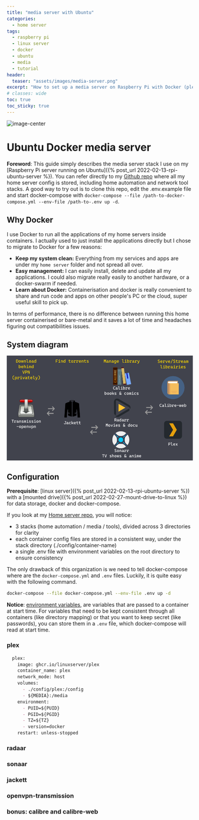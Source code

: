 ```yaml
---
title: "media server with Ubuntu"
categories:
  - home server
tags:
  - raspberry pi
  - linux server
  - docker
  - ubuntu
  - media
  - tutorial
header:
  teaser: "assets/images/media-server.png"
excerpt: "How to set up a media server on Raspberry Pi with Docker (plex, radarr, sonarr, haugene/transmission-openvpn, calibre)"
# classes: wide
toc: true
toc_sticky: true
---
```


![image-center](/{{page.header.teaser}})
# Ubuntu Docker media server

<div class="notice--info" markdown="1">
 
**Foreword**: This guide simply describes the media server stack I use on my [Raspberry Pi server running on Ubuntu]({% post_url 2022-02-13-rpi-ubuntu-server %}). You can refer directly to my [Github repo](https://github.com/AntoineGlacet/home-server) where all my home server config is stored, including home automation and network tool stacks. A good way to try out is to clone this repo, edit the .env.example file and start docker-compose with `docker-compose --file /path-to-docker-compose.yml --env-file /path-to-.env up -d`.

</div>

## Why Docker
I use Docker to run all the applications of my home servers inside containers. I actually used to just install the applications directly but I chose to migrate to Docker for a few reasons:
- **Keep my system clean:**
Everything from my services and apps are under my `home server` folder and not spread all over.
- **Easy management:**
I can easily install, delete and update all my applications. I could also migrate really easily to another hardware, or a docker-swarm if needed.
- **Learn about Docker:**
Containerisation and docker is really convenient to share and run code and apps on other people's PC or the cloud, super useful skill to pick up.

In terms of performance, there is no difference between running this home server containerised or bare-metal and it saves a lot of time and headaches figuring out compatibilities issues.
## System diagram

![image-center](/assets/images/media-diag.png)
## Configuration

<div class="notice--info">
 
**Prerequisite**: [linux server]({% post_url 2022-02-13-rpi-ubuntu-server %}) with a [mounted drive]({% post_url 2022-02-27-mount-drive-to-linux %})
for data storage, docker and docker-compose.

</div>

If you look at my [Home server repo](https://github.com/AntoineGlacet/home-server), you will notice:

- 3 stacks (home automation / media / tools), divided across 3 directories for clarity
- each container config files are stored in a consistent way, under the stack directory (./config/container-name) 
- a single .env file with environment variables on the root directory to ensure consistency

The only drawback of this organization is we need to tell docker-compose where are the `docker-compose.yml` and `.env` files.
Luckily, it is quite easy with the following command.

```bash codeCopyEnabled
docker-compose --file docker-compose.yml --env-file .env up -d
```

<div class="notice--info">
 
**Notice**: [environment variables](https://docs.docker.com/compose/environment-variables/), are variables that are passed to a container at start time. For variables that need to be kept consistent through all containers (like directory mapping) or that you want to keep secret (like passwords), you can store them in a `.env` file, which docker-compose will read at start time.

</div>


### plex

```md codeCopyEnabled
  plex:
    image: ghcr.io/linuxserver/plex
    container_name: plex
    network_mode: host
    volumes:
      - ./config/plex:/config
      - ${MEDIA}:/media
    environment:
      - PUID=${PUID}
      - PGID=${PGID}
      - TZ=${TZ}
      - version=docker
    restart: unless-stopped

```

### radaar

### sonaar

### jackett

### openvpn-transmission

### bonus: calibre and calibre-web